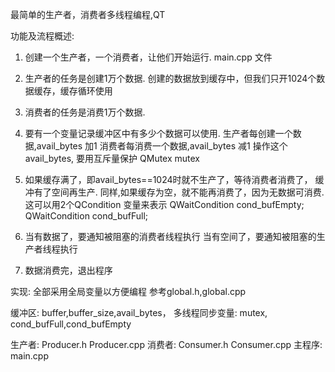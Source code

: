 最简单的生产者，消费者多线程编程,QT

功能及流程概述:

1. 创建一个生产者，一个消费者，让他们开始运行.  main.cpp 文件
2. 生产者的任务是创建1万个数据.
	创建的数据放到缓存中，但我们只开1024个数据缓存，缓存循环使用
3. 消费者的任务是消费1万个数据.

4.	要有一个变量记录缓冲区中有多少个数据可以使用.
	生产者每创建一个数据,avail_bytes 加1
	消费者每消费一个数据,avail_bytes 减1
	操作这个avail_bytes, 要用互斥量保护 QMutex mutex

5.	如果缓存满了，即avail_bytes==1024时就不生产了，等待消费者消费了， 缓冲有了空间再生产.
	同样,如果缓存为空，就不能再消费了，因为无数据可消费.
	这可以用2个QCondition 变量来表示
	QWaitCondition cond_bufEmpty;
	QWaitCondition cond_bufFull;

6.	当有数据了，要通知被阻塞的消费者线程执行
	当有空间了，要通知被阻塞的生产者线程执行

7. 数据消费完，退出程序

实现:
全部采用全局变量以方便编程
参考global.h,global.cpp

缓冲区: buffer,buffer_size,avail_bytes，
多线程同步变量: mutex, cond_bufFull,cond_bufEmpty 

生产者: Producer.h Producer.cpp
消费者: Consumer.h Consumer.cpp
主程序: main.cpp
